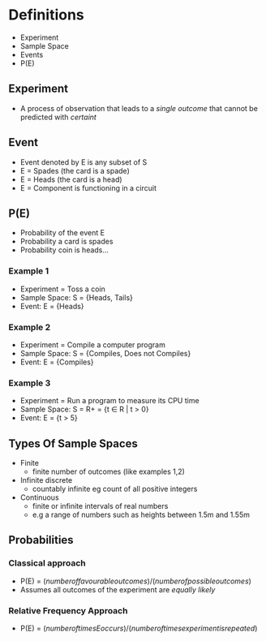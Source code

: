 # Definitions
* Experiment
* Sample Space
* Events
* P(E)

## Experiment
* A process of observation that leads to a *single outcome* that cannot be predicted with *certaint*
## Event
* Event denoted by E is any subset of S
* E = Spades (the card is a spade)
* E = Heads (the card is a head)
* E = Component is functioning in a circuit
## P(E)
* Probability of the event E
* Probability a card is spades
* Probability coin is heads...
### Example 1
* Experiment      = Toss a coin
* Sample Space: S = {Heads, Tails}
* Event: E        = {Heads}
### Example 2
* Experiment      = Compile a computer program
* Sample Space: S = {Compiles, Does not Compiles}
* Event: E        = {Compiles}
### Example 3
* Experiment      = Run a program to measure its CPU time
* Sample Space: S = R+ = {t $\in$ R | t > 0}
* Event: E        = {t > 5}
## Types Of Sample Spaces
* Finite
  * finite number of outcomes (like examples 1,2)
* Infinite discrete
  * countably infinite eg count of all positive integers
* Continuous
  * finite or infinite intervals of real numbers
  * e.g a range of numbers such as heights between 1.5m and 1.55m
## Probabilities
### Classical approach
* P(E) = $(number of favourable outcomes)/(number of possible outcomes)$
* Assumes all outcomes of the experiment are *equally likely*
### Relative Frequency Approach
* P(E) = $(number of times E occurs)/(number of times experiment is repeated)$
